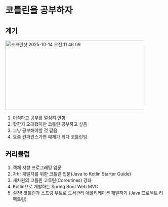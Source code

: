 # 코틀린을 공부하자

## 계기

<img width="439" height="219" alt="스크린샷 2025-10-14 오전 11 46 09" src="https://github.com/user-attachments/assets/8387d619-38f7-410a-8ca3-a12aedb55fe9" />

1. 이직하고 공부를 열심히 안함
2. 핫한지 오래됐지만 코틀린 공부하고 싶음
3. 그냥 공부해야할 것 같음
4. 요즘 컨퍼런스가면 예제가 죄다 코틀린임

## 커리큘럼
1. 객체 지향 프로그래밍 입문
2. 자바 개발자를 위한 코틀린 입문(Java to Kotlin Starter Guide)
3. 새차원의 코틀린 코루틴(Coroutines) 강좌
4. Kotlin으로 개발하는 Spring Boot Web MVC
5. 실전! 코틀린과 스프링 부트로 도서관리 애플리케이션 개발하기 (Java 프로젝트 리팩토링)


